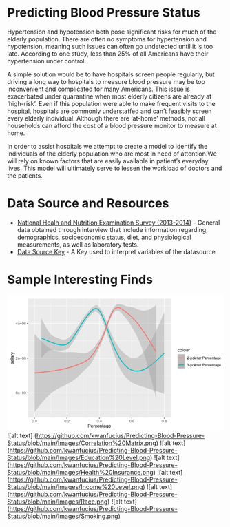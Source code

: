 # Predicting Blood Pressure Status
Hypertension and hypotension both pose significant risks for much of the elderly population. There are often no symptoms for hypertension and hypotension, meaning such issues can often go undetected until it is too late. According to one study, less than 25% of all Americans have their hypertension under control. 

A simple solution would be to have hospitals screen people regularly, but driving a long way to hospitals to measure blood pressure may be too inconvenient and complicated for many Americans. This issue is exacerbated under quarantine when most elderly citizens are already at ‘high-risk’.  Even if this population were able to make frequent visits to the hospital, hospitals are commonly understaffed and can’t feasibly screen every elderly individual. Although there are ‘at-home’ methods, not all households can afford the cost of a blood pressure monitor to measure at home.

In order to assist hospitals we attempt to create a model to identify the individuals of the elderly population who are most in need of attention.We will rely on known factors that are easily available in patient’s everyday lives. This model will ultimately serve to lessen the workload of doctors and the patients.

# Data Source and Resources
* [National Healh and Nutrition Examination Survey (2013-2014)](https://www.kaggle.com/cdc/national-health-and-nutrition-examination-survey?select=diet.csv) - General data obtained through interview that include information regarding, demographics, socioeconomic status, diet, and physiological measurements, as well as laboratory tests.
* [Data Source Key](https://wwwn.cdc.gov/Nchs/Nhanes/Search/DataPage.aspx?Component=Questionnaire&CycleBeginYear=2013) - A Key used to interpret variables of the datasource

# Sample Interesting Finds
![alt text](https://github.com/kwanfucius/NBA-Stats/blob/main/Images/Salary%20and%20Shot%20Type%20Percentage.png)
![alt text] (https://github.com/kwanfucius/Predicting-Blood-Pressure-Status/blob/main/Images/Correlation%20Matrix.png)
![alt text] (https://github.com/kwanfucius/Predicting-Blood-Pressure-Status/blob/main/Images/Education%20Level.png)
![alt text] (https://github.com/kwanfucius/Predicting-Blood-Pressure-Status/blob/main/Images/Health%20Insurance.png)
![alt text] (https://github.com/kwanfucius/Predicting-Blood-Pressure-Status/blob/main/Images/Income%20Level.png)
![alt text] (https://github.com/kwanfucius/Predicting-Blood-Pressure-Status/blob/main/Images/Race.png)
![alt text] (https://github.com/kwanfucius/Predicting-Blood-Pressure-Status/blob/main/Images/Smoking.png)
